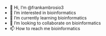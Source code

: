 - 👋 Hi, I’m @frankambrosio3
- 👀 I’m interested in bioinformatics
- 🌱 I’m currently learning bioinformatics
- 💞️ I’m looking to collaborate on bioinformatics
- 📫 How to reach me bioinformatics

<!---
frankambrosio3/frankambrosio3 is a ✨ special ✨ repository because its `README.md` (this file) appears on your GitHub profile.
You can click the Preview link to take a look at your changes. bioinformatics.
--->
